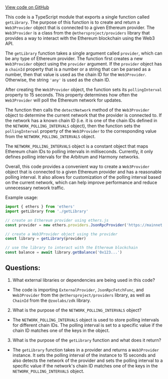 [View code on GitHub](zoo-labs/zoo/blob/master/core/src/functions/getLibrary.ts)

This code is a TypeScript module that exports a single function called `getLibrary`. The purpose of this function is to create and return a `Web3Provider` object that is connected to a given Ethereum provider. The `Web3Provider` is a class from the `@ethersproject/providers` library that provides a way to interact with the Ethereum blockchain using the Web3 API.

The `getLibrary` function takes a single argument called `provider`, which can be any type of Ethereum provider. The function first creates a new `Web3Provider` object using the `provider` argument. If the `provider` object has a `chainId` property that is a number or a string that can be parsed as a number, then that value is used as the chain ID for the `Web3Provider`. Otherwise, the string `'any'` is used as the chain ID.

After creating the `Web3Provider` object, the function sets its `pollingInterval` property to 15 seconds. This property determines how often the `Web3Provider` will poll the Ethereum network for updates. 

The function then calls the `detectNetwork` method of the `Web3Provider` object to determine the current network that the provider is connected to. If the network has a known chain ID (i.e. it is one of the chain IDs defined in the `NETWORK_POLLING_INTERVALS` object), then the function sets the `pollingInterval` property of the `Web3Provider` to the corresponding value from the `NETWORK_POLLING_INTERVALS` object.

The `NETWORK_POLLING_INTERVALS` object is a constant object that maps Ethereum chain IDs to polling intervals in milliseconds. Currently, it only defines polling intervals for the Arbitrum and Harmony networks.

Overall, this code provides a convenient way to create a `Web3Provider` object that is connected to a given Ethereum provider and has a reasonable polling interval. It also allows for customization of the polling interval based on the current network, which can help improve performance and reduce unnecessary network traffic. 

Example usage:

```typescript
import { ethers } from 'ethers'
import getLibrary from './getLibrary'

// create an Ethereum provider using ethers.js
const provider = new ethers.providers.JsonRpcProvider('https://mainnet.infura.io/v3/your-project-id')

// create a Web3Provider object using the provider
const library = getLibrary(provider)

// use the library to interact with the Ethereum blockchain
const balance = await library.getBalance('0x123...')
```
## Questions: 
 1. What external libraries or dependencies are being used in this code?
- The code is importing `ExternalProvider`, `JsonRpcFetchFunc`, and `Web3Provider` from the `@ethersproject/providers` library, as well as `ChainId` from the `@zoolabs/zdk` library.

2. What is the purpose of the `NETWORK_POLLING_INTERVALS` object?
- The `NETWORK_POLLING_INTERVALS` object is used to store polling intervals for different chain IDs. The polling interval is set to a specific value if the chain ID matches one of the keys in the object.

3. What is the purpose of the `getLibrary` function and what does it return?
- The `getLibrary` function takes in a provider and returns a `Web3Provider` instance. It sets the polling interval of the instance to 15 seconds and also detects the network of the provider and sets the polling interval to a specific value if the network's chain ID matches one of the keys in the `NETWORK_POLLING_INTERVALS` object.